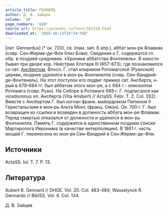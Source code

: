 ```yaml
---
article_title: ГЕННАРД
author: Д. В. Зайцев
volume: '10'
page_numbers: '620'
source_url: https://pravenc.ru/text/162110.html
downloaded_at: '2025-10-13T10:54:59Z'
---
```


[лат. Gennardus] († ок. 720), св. (пам. зап. 6 апр.), аббат мон-ря Флавиак (совр. Сен-Жерме-де-Фли близ Бове). Сведения о Г. содержатся гл. обр. в поздней средневек. «Хронике аббатства Фонтенель». В юности бывал при дворе кор. Нейстрии Хлотаря III (657-673), где познакомился со свт. [Ансбертом](https://pravenc.ru/text/Ансбертом.html). Впосл. Г. стал клириком Ротомагской (Руанской) церкви, позднее удалился в мон-рь Фонтинелла (совр. Сен-Вандрий-де-Фонтенель). На этот поступок его подвиг пример свт. Ансберта, к-рый в 679-684 гг. был аббатом этого мон-ря, а с 684 г.- епископом Ротомага (совр. Руан). На Соборе в Ротомаге 689 г. Г. подписался как vicedominus еп. Ансберта (Vita Ansberti // ActaSS. Febr. T. 2. Col. 352). Вместе с Ансбертом Г. был изгнан франк. майордомом Пипином II Геристальским в мон-рь Альта Монс (франц. Омон). Ок. 700 г. Г. был возвращен из ссылки и возведен в должность аббата мон-ря Флавиак. Перед смертью отказался от должности и удалился в мон-рь Фонтинелла. Память Г. содержится в единственном позднем списке Мартиролога Иеронима (в качестве интерполяции). В 1861 г. часть мощей Г. перенесена из мон-ря Сен-Вандрий в Сен-Жерме-де-Фли.

## Источники

ActaSS. Iul. T. 7. P. 13.

## Литература

Aubert R. Gennard // DHGE. Vol. 20. Col. 483-484; Wasselynck R. Gennardo // BiblSS. Vol. 6. Col. 134.

Д. В. Зайцев
